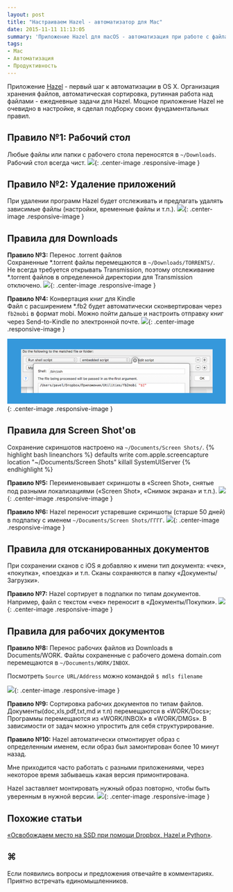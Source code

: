 ```yaml
---
layout: post
title: "Настраиваем Hazel - автоматизатор для Mac"
date: 2015-11-11 11:13:05
summary: 'Приложение Hazel для macOS - автоматизация при работе с файлами: автоматическая сортировка, организация хранения, рутинная работа. Примеры правил для настройки Hazel.'
tags:
- Mac
- Автоматизация
- Продуктивность
---
```


Приложение [Hazel](https://www.noodlesoft.com/hazel.php) - первый шаг к автоматизации в OS X. Организация хранения файлов, автоматическая сортировка, рутинная работа над файлами - ежедневные задачи для Hazel. Мощное приложение Hazel не очевидно в настройке, я сделал подборку своих фундаментальных правил. 

## Правило №1: Рабочий стол
Любые файлы или папки с рабочего стола переносятся в `~/Downloads`.  
Рабочий стол всегда чист.
![](http://pavel.miroshnichen.co/images/2015/11/hazel-01.png){: .center-image .responsive-image }


## Правило №2: Удаление приложений
При удалении программ Hazel будет отслеживать и предлагать удалять зависимые файлы (настройки, временные файлы и т.п.).
![](http://pavel.miroshnichen.co/images/2015/11/hazel-02.png){: .center-image .responsive-image }
 
## Правила для Downloads

**Правило №3:** Перенос .torrent файлов  
Сохраненные *.torrent файлы перемещаются в `~/Downloads/TORRENTS/`.  
Не всегда требуется открывать Transmission, поэтому отслеживание *.torrent файлов в определенной директории для Transmission отключено.
![](http://pavel.miroshnichen.co/images/2015/11/hazel-03.png){: .center-image .responsive-image }


**Правило №4:** Конвертация книг для Kindle  
Файл с расширением *.fb2 будет автоматически сконвертирован через `fb2mobi` в формат mobi. Можно пойти дальше и настроить отправку книг через Send-to-Kindle по электронной почте.
![](http://pavel.miroshnichen.co/images/2015/11/hazel-04.png){: .center-image .responsive-image }

![Embedded Script](/images/2015/11/hazel-05.png){: .center-image .responsive-image }

## Правила для Screen Shot'ов
Cохранение скриншотов настроено на `~/Documents/Screen Shots/`.
{% highlight bash lineanchors %}
defaults write com.apple.screencapture location "~/Documents/Screen Shots"
killall SystemUIServer
{% endhighlight %}


**Правило №5:** Переименовывает скриншоты в «Screen Shot», снятые под разными локализациями («Screen Shot», «Снимок экрана» и т.п.). 
![](http://pavel.miroshnichen.co/images/2015/11/hazel-06.png){: .center-image .responsive-image }

**Правило №6:** Hazel переносит устаревшие скриншоты (старше 50 дней) в подпапку c именем `~/Documents/Screen Shots/ГГГГ`.
![](http://pavel.miroshnichen.co/images/2015/11/hazel-07.png){: .center-image .responsive-image }


## Правила для отсканированных документов
При сохранении сканов с iOS я добавляю к имени тип документа: «чек», «покупка», «поездка» и т.п. Сканы сохраняются в папку «Документы/Загрузки».

**Правило №7:** Hazel сортирует в подпапки по типам документов. Например, файл с текстом «чек» переносит в «Документы/Покупки».
![](http://pavel.miroshnichen.co/images/2015/11/hazel-08.png){: .center-image .responsive-image }

## Правила для рабочих документов
**Правило №8:** Перенос рабочих файлов из Downloads в Documents/WORK. Файлы сохраненные с рабочего домена domain.com перемещаются в `~/Documents/WORK/INBOX`.  

Посмотреть `Source URL/Address` можно командой `$ mdls filename`

![](http://pavel.miroshnichen.co/images/2015/11/hazel-09.png){: .center-image .responsive-image }


**Правило №9:** Сортировка рабочих документов по типам файлов. Документы(doc,xls,pdf,txt,md и т.п) перемещаются в «WORK/Docs»;
Программы перемещаются из «WORK/INBOX» в «WORK/DMGs».
В зависимости от задач можно упростить для себя структурирование.

**Правило №10:** Hazel автоматически отмонтирует образ с определенным именем, если образ был замонтирован более 10 минут назад. 

Мне приходится часто работать с разными приложениями, через некоторое время забываешь какая версия примонтирована. 

Hazel заставляет монтировать нужный образ повторно, чтобы быть уверенным в нужной версии.
![](http://pavel.miroshnichen.co/images/2015/11/hazel-10.png){: .center-image .responsive-image }


## Похожие статьи
[«Освобождаем место на SSD при помощи Dropbox, Hazel и Python»](http://pavel.miroshnichen.co/2015/02/02/hazel-ios-apps/).

## ⌘
Если появились вопросы и предложения отвечайте в комментариях.  
Приятно встречать единомышленников.




